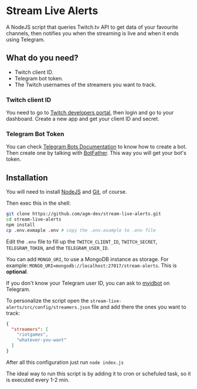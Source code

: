 # Stream Live Alerts

A NodeJS script that queries Twitch.tv API to get data of your favourite channels, then notifies you when the streaming is live and when it ends using Telegram.

## What do you need?

- Twitch client ID.
- Telegram bot token.
- The Twitch usernames of the streamers you want to track.

### Twitch client ID

You need to go to [Twitch developers portal](https://dev.twitch.tv/), then login and go to your dashboard. Create a new app and get your client ID and secret.

### Telegram Bot Token

You can check [Telegram Bots Documentation](https://core.telegram.org/bots) to know how to create a bot. Then create one by talking with [BotFather](https://telegram.me/botfather). This way you will get your bot's token.

## Installation

You will need to install [NodeJS](https://nodejs.org/es/) and [Git](https://git-scm.com/), of course.

Then exec this in the shell:

```sh
git clone https://github.com/agm-dev/stream-live-alerts.git
cd stream-live-alerts
npm install
cp .env.exmaple .env # copy the .env.example to .env file
```

Edit the `.env` file to fill up the `TWITCH_CLIENT_ID`, `TWITCH_SECRET`, `TELEGRAM_TOKEN`, and the `TELEGRAM_USER_ID`.

You can add `MONGO_URI`, to use a MongoDB instance as storage. For example: `MONGO_URI=mongodb://localhost:27017/stream-alerts`. This is __optional__.

If you don't know your Telegram user ID, you can ask to [myidbot](https://telegram.me/myidbot) on Telegram.

To personalize the script open the `stream-live-alerts/src/config/streamers.json` file and add there the ones you want to track:

```json
{
  "streamers": [
    "riotgames",
    "whatever-you-want"
  ]
}
```

After all this configuration just run `node index.js`

The ideal way to run this script is by adding it to cron or schefuled task, so it is executed every 1-2 min.
